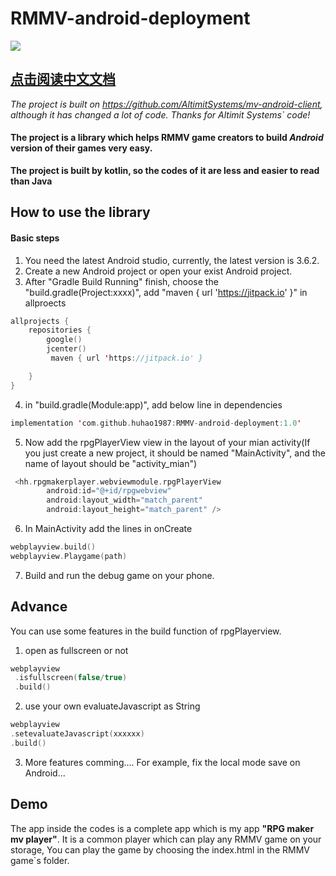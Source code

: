 # RMMV-android-deployment

<img src="https://img.shields.io/github/v/release/huhao1987/RMMV-android-deployment.svg">

## [点击阅读中文文档](https://github.com/huhao1987/RMMV-android-deployment/blob/master/README.zh_CN.md "简体中文")	


 *The project is built on https://github.com/AltimitSystems/mv-android-client, although it has changed a lot of code. Thanks for Altimit Systems` code!*

#### The project is a library which helps RMMV game creators to build  _Android_  version of their games very easy.
**The project is built by kotlin, so the codes of it are less and easier to read than Java**

## How to use the library
#### Basic steps
1. You need the latest Android studio, currently, the latest version is 3.6.2.
2. Create a new Android project or open your exist Android project.
3. After "Gradle Build Running" finish, choose the "build.gradle(Project:xxxx)", add "maven { url 'https://jitpack.io' }" in allproects
```kotlin
allprojects {
    repositories {
        google()
        jcenter()
         maven { url 'https://jitpack.io' }

    }
}
```

4. in "build.gradle(Module:app)", add below line in dependencies
```kotlin
implementation 'com.github.huhao1987:RMMV-android-deployment:1.0'
```

5. Now add the rpgPlayerView view in the layout of your mian activity(If you just create a new project, it should be named "MainActivity", and the name of layout should be "activity_mian")
```kotlin
 <hh.rpgmakerplayer.webviewmodule.rpgPlayerView
        android:id="@+id/rpgwebview"
        android:layout_width="match_parent"
        android:layout_height="match_parent" />
 ```
6. In MainActivity add the lines in onCreate
```kotlin
webplayview.build()
webplayview.Playgame(path)
```
7. Build and run the debug game on your phone.

## Advance 
You can use some features in the build function of rpgPlayerview.
1) open as fullscreen or not
```kotlin
webplayview
 .isfullscreen(false/true)
 .build()
 ```
2) use your own evaluateJavascript as String
 ```kotlin
webplayview
 .setevaluateJavascript(xxxxxx)
 .build()
 ```
3) More features comming....
For example, fix the local mode save on Android...


## Demo
The app inside the codes is a complete app which is my app **"RPG maker mv player"**. It is a common player which can play any RMMV game on your storage, You can play the game by choosing the index.html in the RMMV game`s folder. 


